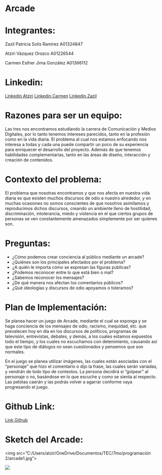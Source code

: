 # Arcade
<!DOCTYPE html>
<html>
<head>

</head>

<body>

<h1> Integrantes: </h1>
<p> Zazil Patricia Solís Ramírez A01324847 </p>
<p> Atziri Vázquez Orozco A01226544 </p>
<p> Carmen Esther Jima González A01366112 </p>

<h1>Linkedin:</h1>
<a href=”https://www.linkedin.com/in/atziri-v%C3%A1zquez-orozco-4793a0192/”>Linkedin Atziri</a>
<a href=”https://www.linkedin.com/in/carmen-jima-846715132/”>Linkedin Carmen</a>
<a href=”https://www.linkedin.com/in/zazil-sol%C3%ADs-0203a1192/”>Linkedin Zazil</a>

<h1>Razones para ser un equipo: </h1>
<p>Las tres nos encontramos estudiando la carrera de Comunicación y Medios Digitales, por lo tanto tenemos intereses parecidos, tanto en la profesión como en la vida diaria. El problema al cual nos estamos enfocando nos interesa a todas y cada una puede compartir un poco de su experiencia para enriquecer el desarrollo del proyecto. Además de que tenemos habilidades complementarias, tanto en las áreas de diseño, interacción y creación de contenidos. </p>

<h1>Contexto del problema: </h1>
<p>El problema que nosotras encontramos y que nos afecta en nuestra vida diaria es que existen muchos discursos de odio a nuestro alrededor, y en muchas ocasiones no somos conscientes de que nosotros asimilamos y reproducimos dichos discursos, creando un ambiente lleno de hostilidad, discriminación, intolerancia, miedo y violencia en el que ciertos grupos de personas se ven constantemente amenazados simplemente por ser quienes son.</p>

<h1>Preguntas: </h1>
<ul>
<li>¿Cómo podemos crear conciencia al público mediante un arcade?</li>
<li>¿Quiénes son los principales afectados por el problema?</li>
<li>¿A quién le importa cómo se expresan las figuras públicas?</li>
<li>¿Podemos reconocer entre lo que está bien o mal?</li>
<li>¿Sabemos reconocer los mensajes?</li>
<li>¿De qué manera nos afectan los comentarios públicos?</li>
<li>¿Qué ideologías y discursos de odio apoyamos o toleramos?</li>

</ul>



<h1>Plan de Implementación: </h1>
<p>Se planea hacer un juego de Arcade, mediante el cual se exponga y se haga conciencia de los mensajes de odio, racismo, inequidad, etc. que prevalecen hoy en día en los discursos de políticos, programas de televisión, entrevistas, debates, y demás, a los cuales estamos expuestos todo el tiempo, y los cuales no escuchamos con detenimiento, causando así que este tipo de diálogos no sean cuestionados y pensemos que son normales. </p>

<p>En el juego se planea utilizar imágenes, las cuales están asociadas con el “personaje” que hizo el comentario o dijo la frase, las cuales serán variadas, y vendrán de todo tipo de contextos. La persona decidirá si “golpear” al personaje o no, basándose en lo que escuche y como se sienta al respecto. Las pelotas caerán y las podrás volver a agarrar conforme vaya progresando el juego.</p>

<h1>Github Link:</h1>
<a href=”https://github.com/Carmen1997/arcade”> Link Github </a>

<h1>Sketch del Arcade:</h1>


<img src=”C:/Users/atzir/OneDrive/Documentos/TEC/7mo/programación 2/arcade1.jpg”>

<img src=”fotoarcade.jpg”>


</body>

</html>


